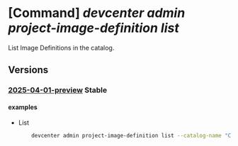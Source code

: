 # [Command] _devcenter admin project-image-definition list_

List Image Definitions in the catalog.

## Versions

### [2025-04-01-preview](/Resources/mgmt-plane/L3N1YnNjcmlwdGlvbnMve30vcmVzb3VyY2Vncm91cHMve30vcHJvdmlkZXJzL21pY3Jvc29mdC5kZXZjZW50ZXIvcHJvamVjdHMve30vY2F0YWxvZ3Mve30vaW1hZ2VkZWZpbml0aW9ucw==/2025-04-01-preview.xml) **Stable**

<!-- mgmt-plane /subscriptions/{}/resourcegroups/{}/providers/microsoft.devcenter/projects/{}/catalogs/{}/imagedefinitions 2025-04-01-preview -->

#### examples

- List
    ```bash
        devcenter admin project-image-definition list --catalog-name "CentralCatalog" --project-name "DevProject" --resource-group "rg1"
    ```
